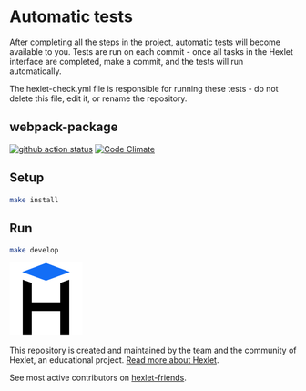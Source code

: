 # Automatic tests

After completing all the steps in the project, automatic tests will become available to you. Tests are run on each commit - once all tasks in the Hexlet interface are completed, make a commit, and the tests will run automatically.

The hexlet-check.yml file is responsible for running these tests - do not delete this file, edit it, or rename the repository.

## webpack-package

[![github action status](https://github.com/hexlet-boilerplates/webpack-package/workflows/Node%20CI/badge.svg)](https://github.com/hexlet-boilerplates/webpack-package/actions)
[![Code Climate](https://codeclimate.com/github/hexlet-boilerplates/webpack-package/badges/gpa.svg)](https://codeclimate.com/github/hexlet-boilerplates/webpack-package)

## Setup

```sh
make install
```

## Run

```sh
make develop
```

[![Hexlet Ltd. logo](https://raw.githubusercontent.com/Hexlet/assets/master/images/hexlet_logo128.png)](https://hexlet.io?utm_source=github&utm_medium=link&utm_campaign=webpack-package)

This repository is created and maintained by the team and the community of Hexlet, an educational project. [Read more about Hexlet](https://hexlet.io?utm_source=github&utm_medium=link&utm_campaign=webpack-package).

See most active contributors on [hexlet-friends](https://friends.hexlet.io/).
